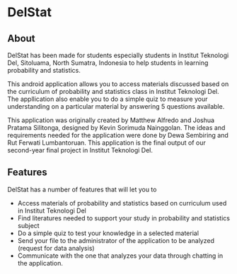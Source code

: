 # DelStat
 
## About

DelStat has been made for students especially students in Institut Teknologi Del, Sitoluama, North Sumatra, Indonesia to help students in learning probability and statistics.

This android application allows you to access materials discussed based on the curriculum of probability and statistics class in Institut Teknologi Del. The appllication also enable you to do a simple quiz to measure your understanding on a particular material by answering 5 questions available.

This application was originally created by Matthew Alfredo and Joshua Pratama Silitonga, designed by Kevin Sorimuda Nainggolan.
The ideas and requirements needed for the application were done by Dewa Sembiring and Rut Ferwati Lumbantoruan.
This application is the final output of our second-year final project in Institut Teknologi Del.

## Features

DelStat has a number of features that will let you to
- Access materials of probability and statistics based on curriculum used in Institut Teknologi Del
- Find literatures needed to support your study in probability and statistics subject
- Do a simple quiz to test your knowledge in a selected material
- Send your file to the administrator of the application to be analyzed (request for data analysis)
- Communicate with the one that analyzes your data through chatting in the application.
